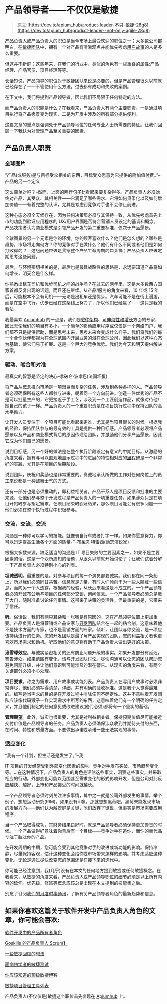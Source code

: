 # 产品领导者——不仅仅是敏捷

> 原文:[https://dev.to/apium_hub/product-leader-不只-敏捷-28g8](https://dev.to/apium_hub/product-leader--not-only-agile-28g8)

[产品负责人](https://dev.to/apium_hub/the-product-owner-role-in-software-development--263)或产品负责人的职位是当今市场上最受欢迎的职位之一；大多数公司都明白，在[敏捷团队](https://dev.to/apium_hub/what-you-should-know-when-building-an-agile-team)中，拥有一个对产品有清晰观点并能优先考虑[用户故事](https://apiumhub.com/tech-blog-barcelona/user-stories-tips/)的人是多么重要。

但这并不新鲜；这些年来，在我们的行业中，类似的角色有一些重叠的属性:产品经理、产品官员、项目经理等等。

长话短说，产品领导的职位对于敏捷团队来说是必要的，但是产品管理很久以前就已经存在了——不管使用什么方法，过去都有成功和失败的案例。

在下文中，我们将提到产品领导者，因此我们不局限于任何特定的方法。

而产品负责人的职能是什么？在我看来，产品负责人有两个主要职责，一是通过项目执行将产品愿景变为现实，二是为开发中涉及的所有部分提供便利。

这篇文章的重点是强调处于产品领导地位的任何专业人士所需要的特征。让我们回顾一下我认为对管理产品至关重要的因素。

## [](#product-leader-responsibilities)产品负责人职责

### [](#global-picture)**全球图片**

“产品(或服务)是与目标受众相关的东西，目标受众愿意为它提供的附加值付费。”–产品的另一个定义

这么简单对吧？–然而，上面的两行句子比看起来要复杂得多。产品负责人必须始终对产品、其受众、其相关性——它满足了哪些需求、它将如何货币化以及如何增加价值——有着完整的认识，尤其是考虑到竞争对手也不会停止前进。

这种心态必须全天候存在，因为任何决策都必须与其保持一致，从优先考虑首先上市的功能到验证应用程序的 UX/用户界面是否符合营销人员设定的基调和概念。产品决策者认为商业模式是引领产品开发的第二重要标准，仅次于产品愿景。

全球图景的另一个元素是你的环境。你的顾客喜欢什么？他们是怎么想的？哪些是趋势，市场将走向何方？你的竞争对手在做什么？他们有什么不同或者他们是如何打败你的？—这组问题应该是贯穿整个产品生命周期的口头禅；产品负责人应该定期思考这些问题。

最后，与环境密切相关的是，最后也是最具战略性的思路是，永远要知道产品将如何增长，明天会是什么样。

你熟悉出租车司机和优步司机之间的战争吗？在过去的两年里，这是大多数西方国家首都反复出现的话题，而且还在继续。从产品/服务的角度来看，10 年或 15 年后，可能根本不会有司机——无论是出租车还是优步。汽车可能不是在街上漫游，而是在空中飞行。优步已经在这条线上努力了，所以他们已经赢了——这只是我的看法。

我最喜欢 [Apiumhub](/) 的一点是，我们是[软件架构](https://apiumhub.com/software-architecture-services-barcelona/)、[可伸缩性和增长](https://apiumhub.com/tech-blog-barcelona/importance-good-software-architecture/)方面的专家，因此无论我们的项目有多小，一个简单的移动应用程序或仅仅是一个网络门户，我们都不只是提供帮助，而是思考未来，思考未来会变成什么样子。我们将我们的每一个合作伙伴都视为在全球范围内开展业务的潜在全球公司，因此我们以这种心态为基础，使它们易于扩展。这是一个巨大的竞争优势。我们为今天和明天提供解决方案。

### [](#drive-engagement-and-alignment)**驱动、啮合和对准**

最真实的智慧是坚定的决心–拿破仑·波拿巴(法国坏蛋)

将产品从概念推向市场是一项艰巨而复杂的任务，涉及到各种各样的人。产品领导者必须确保所有这些人都参与进来，朝着同一个方向前进。创造一件优秀的产品不是可以批量生产的，它更接近于手工艺，涉及到一个工匠创造作品，就像对待他/她自己的孩子一样。产品负责人的一个重要职责是在项目执行过程中保持团队的高水平动力。

让开发人员专注于一个项目可能比看起来更难，尤其是当项目很长的时候。根据我的经验，保持团队参与的最有效的工具是提供一种目标感。产品领导者必须将产品愿景以及产品和商业模式背后的原因传递给团队，并激励他们分享产品愿景，因此它成为他们自己的愿景。

说到目标感，另一个好的做法是在整个执行阶段设定有意义的中期目标。从激励的角度来看，拥有与可以直观地显示过程中的进展的特性相对应的[里程碑](https://dev.to/apium_hub/software-project-milestone-what-why--how-588j)是一个非常好的实践，尤其是在项目的后期阶段。

说到团队，庆祝和奖励也是非常重要的。真诚地承认所做的工作对任何岗位上的员工来说都是一种鼓舞士气的方式。

还有一部分也是必须推动的，即利益相关者。产品干系人是项目反馈和批准的主要来源，让他们参与整个开发过程是产品负责人的一项重要任务。如果涉众只是在项目开始时参与指定需求，在项目结束时验证结果，那么项目可能会有很多问题——他们必须在整个执行过程中积极参与。

### [](#communicate-communicate-communicate)**交流，交流，交流**

沟通是一种你可以学习的技能。就像骑自行车或者打字一样。如果你愿意努力，你可以迅速提高生活各个方面的质量。”–布莱恩·特雷西(励志演说家)

根据大多数来源，缺乏适当的沟通是 IT 项目失败的主要因素之一，如果不是主要因素的话。这是一个众所周知的话题，从很久以前就开始讨论了；让我们试着分解一下产品负责人必须特别小心的列表。

**坦诚透明**。最重要的是。对参与项目的每一个演员都要诚实。我们都在同一条船上，所以我们必须同甘共苦。信息就是力量，有时人们倾向于为一些人隐藏一些信息，而向另一个人透露。根据我的经验，从长远来看这是不成立的。一个产品领导者必须开诚布公地与项目的任何部分交谈，询问信息。一个产品领导者必须总是敞开大门，随时准备讨论任何事情。这带来了决策的灵活性，但最重要的是，它带来了信任。

**听**。俗话说，我们有两只耳朵和一张嘴是有原因的。这在产品领导位置上更加重要。产品负责人是将营销或产品专家与[开发团队](https://apiumhub.com/software-developer-jobs-barcelona/)结合在一起的粘合剂。这意味着他不是技术方面的专家，也不是营销方面的专家。倾听，让团队与你交流，是一项应该持续进行的任务。您的开发团队是最了解产品实现的团队，您的利益相关者也更喜欢市场需求和动机。听取他们的意见将有助于产品负责人做出更好的决策。

**滚雪球效应**。与诚实紧密相关的还有防止问题升级的事实。如果开发部分有延迟，警告涉众。如果范围有变化，请与开发团队讨论。尽快沟通可以让您的团队帮助您避免问题升级，并让他们意识到可能涉及的潜在警告。从现实的角度来看，有两个关键部分必须小心处理。

**项目要求**。称之为需求、用户故事或功能列表。产品负责人在写用户故事时必须非常详尽，他们必须写得清楚，详细，并有明确的验收标准。这是我个人觉得最难的。编写适当需求的目的是在开发过程中消除任何不确定性。这并不意味着开发团队应该像代码猴子一样实现需求中所写的东西，这意味着他们有一个明确的任务定义，并且他们制定的任何意见或改进建议(他们必须)都将有一个坚实的基础。

**管理期望**。此外，诚实也很重要，尤其是对利益相关者。保持预期价值尽可能接近交付价值是产品领导者的任务。产品负责人必须确保涉众收到并期待交付的东西，在时间、特性和质量方面。不要做出承诺或承诺一些无法实现的事情。

### [](#adapt-to-changes)适应变化

“我有一个计划，但生活还是发生了。”–我

IT 项目的开发经常受到外部变化因素的影响。竞争对手发布突破、市场趋势变化等。…在这种情况下，产品负责人的角色是评估这些事实，洞察这些事实，并采取相应的行动。外部变化可能以范围甚至需求变化的形式影响开发，但是公司对此反应越快、越好，上市和产品接受的时间就越长。

一个产品领导者必须时刻关注许多事情，其中之一就是公司外部发生的事情。举个例子，想想运动研究(RIM)。如果没有印象，那就想想黑莓吧。黑莓未能发现市场的发展方向——他们认为触摸屏是关键，他们放弃了键盘，但事实是市场需要应用程序。

当一个产品取得成功，其财务结果良好时，就是产品领导者必须保持更加警觉的时候。一个产品做得好意味着你背后有一个目标——竞争对手在追你，而你的替代品专注于胜过你的产品。

在开发周期的中期，您可能会受到其他竞争对手的改进或新功能的影响。保持冷静，尽量保持客观，估计这种变化会给你或市场带来怎样的影响。并考虑适应这种变化，无论是通过尽快改变您的范围还是在接下来的迭代中。

你可能已经注意到，我(几乎)没有在本文的任何地方提到敏捷或任何敏捷概念。在我看来，从敏捷的角度来看，产品负责人或产品领导职位的细节必须是以上所有内容的延伸。优先级、修饰等概念应该总是出现在本文提到的技能集之后。

别忘了订阅[我们的月度时事通讯](http://eepurl.com/cC96MY)，了解有关产品领导者角色的最新趋势和信息。

## [](#if-you-like-this-article-about-product-owner-role-in-software-development-you-may-like)**如果你喜欢这篇关于软件开发中产品负责人角色的文章，你可能会喜欢:**

[软件开发中的产品所有者角色](https://dev.to/apium_hub/the-product-owner-role-in-software-development--263)

[Goskills 的产品负责人 Scrum】](https://www.goskills.com/Course/Scrum-Product-Owners)

[一些敏捷回顾的想法](https://apiumhub.com/tech-blog-barcelona/agile-retrospective-ideas/)

[面向初学者的敏捷测试](https://apiumhub.com/tech-blog-barcelona/agile-testing-beginners/)

[你应该知道的顶级敏捷博客](https://apiumhub.com/tech-blog-barcelona/top-agile-blogs/)

[敏捷项目管理工具列表](https://dev.to/apium_hub/agile-project-management-tools-that-you-should-know-in-2017)

产品负责人(不仅仅是)敏捷这个职位首先出现在 [Apiumhub](https://apiumhub.com) 上。